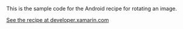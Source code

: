 This is the sample code for the Android recipe for rotating an image.

[See the recipe at developer.xamarin.com](http://developer.xamarin.com/recipes/android/other_ux/animation/rotate_animation)
